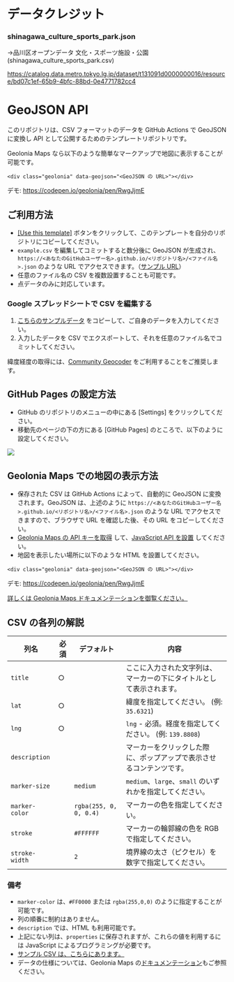 # データクレジット
### shinagawa_culture_sports_park.json
→品川区オープンデータ 文化・スポーツ施設・公園(shinagawa_culture_sports_park.csv)

https://catalog.data.metro.tokyo.lg.jp/dataset/t131091d0000000016/resource/bd07c1ef-65b9-4bfc-88bd-0e4771782cc4



# GeoJSON API

このリポジトリは、CSV フォーマットのデータを GitHub Actions で GeoJSON に変換し API として公開するためのテンプレートリポジトリです。

Geolonia Maps なら以下のような簡単なマークアップで地図に表示することが可能です。

```
<div class="geolonia" data-geojson="<GeoJSON の URL>"></div>
```

デモ: https://codepen.io/geolonia/pen/RwgJjmE

## ご利用方法

* [[Use this template]](https://github.com/geoloniamaps/geojson-api/generate) ボタンをクリックして、このテンプレートを自分のリポジトリにコピーしてください。
* `example.csv` を編集してコミットすると数分後に GeoJSON が生成され、`https://<あなたのGitHubユーザー名>.github.io/<リポジトリ名>/<ファイル名>.json` のような URL でアクセスできます。（[サンプル URL](https://geoloniamaps.github.io/geojson-api/example.json)）
* 任意のファイル名の CSV を複数設置することも可能です。
* 点データのみに対応しています。

### Google スプレッドシートで CSV を編集する

1. [こちらのサンプルデータ](https://docs.google.com/spreadsheets/d/125tgFwGwkdEX5rapUMQuzVQ0BPshHkU0K_snFagOzwk/edit#gid=0) をコピーして、ご自身のデータを入力してください。
2. 入力したデータを CSV でエクスポートして、それを任意のファイル名でコミットしてください。

緯度経度の取得には、[Community Geocoder](https://community-geocoder.geolonia.com/#12/35.68124/139.76713) をご利用することをご推奨します。

## GitHub Pages の設定方法

* GitHub のリポジトリのメニューの中にある [Settings] をクリックしてください。
* 移動先のページの下の方にある [GitHub Pages] のところで、以下のように設定してください。

![](https://www.evernote.com/l/ABXqA26fEitDNZG6KDxX-Os6Qb8gciGRKSYB/image.png)

## Geolonia Maps での地図の表示方法

* 保存された CSV は GitHub Actions によって、自動的に GeoJSON に変換されます。GeoJSON は、上述のように `https://<あなたのGitHubユーザー名>.github.io/<リポジトリ名>/<ファイル名>.json` のような URL でアクセスできますので、ブラウザで URL を確認した後、その URL をコピーしてください。
* [Geolonia Maps の API キーを取得](https://docs.geolonia.com/tutorial/002/) して、[JavaScript API を設置](https://docs.geolonia.com/tutorial/003/)  してください。
* 地図を表示したい場所に以下のような HTML を設置してください。

```
<div class="geolonia" data-geojson="<GeoJSON の URL>"></div>
```

デモ: https://codepen.io/geolonia/pen/RwgJjmE

[詳しくは Geolonia Maps ドキュメンテーションを御覧ください。](https://docs.geolonia.com/)

## CSV の各列の解説

|列名|必須|デフォルト|内容|
|-|-|-|-|
|`title`|○||ここに入力された文字列は、マーカーの下にタイトルとして表示されます。|
|`lat`|○||緯度を指定してください。 (例: `35.6321`)|
|`lng`|○||`lng` - 必須。経度を指定してください。 (例: `139.8808`)|
|`description`|||マーカーをクリックした際に、ポップアップで表示させるコンテンツです。|
|`marker-size`||`medium`|`medium`、`large`、`small` のいずれかを指定してください。|
|`marker-color`||`rgba(255, 0, 0, 0.4)`|マーカーの色を指定してください。|
|`stroke`||`#FFFFFF`|マーカーの輪郭線の色を RGB で指定してください。|
|`stroke-width`||`2`|境界線の太さ（ピクセル）を数字で指定してください。|

### 備考

* `marker-color` は、`#FF0000` または `rgba(255,0,0)` のように指定することが可能です。
* 列の順番に制約はありません。
* `description` では、HTML も利用可能です。
* 上記にない列は、`properties` に保存されますが、これらの値を利用するには JavaScript によるプログラミングが必要です。
* [サンプル CSV は、こちらにあります。](https://docs.google.com/spreadsheets/d/125tgFwGwkdEX5rapUMQuzVQ0BPshHkU0K_snFagOzwk/edit#gid=0)
* データの仕様については、Geolonia Maps の[ドキュメンテーション](https://docs.geolonia.com/geojson/)もご参照ください。
